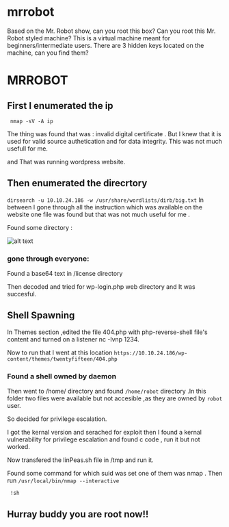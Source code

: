 # mrrobot
Based on the Mr. Robot show, can you root this box?
Can you root this Mr. Robot styled machine? This is a virtual machine meant for beginners/intermediate users. There are 3 hidden keys located on the machine, can you find them?


# MRROBOT
## First I enumerated the ip 
`` nmap -sV -A ip``

The thing was found that was : invalid digital certificate . But I knew that it is used for valid source authetication and for data integrity. This was not much usefull for me.

and That was running wordpress website.
## Then enumerated the direcrtory

```dirsearch -u 10.10.24.186 -w /usr/share/wordlists/dirb/big.txt```
In between I gone through all the instruction which was available on the website one file was found but that was not much useful for me .

Found some directory :

![ alt text ]("/home/kalg/Screenshots/result.png")

### gone through everyone:
Found a base64 text in /license directory 

Then decoded and tried for wp-login.php web directory and It was succesful. 
## Shell Spawning

In Themes section  ,edited the file 404.php with php-reverse-shell file's content and turned on a listener nc -lvnp 1234.

Now to run that I went at  this location
```https://10.10.24.186/wp-content/themes/twentyfifteen/404.php```

### Found a shell owned by daemon
Then went to /home/ directory and found ```/home/robot``` directory .In this folder two files were available but not accesible ,as they are owned by `robot` user.


So decided for privilege escalation.

I got the kernal version and serached for exploit then I found a kernal vulnerability for privilege escalation and found c code , run it but not worked.

Now transfered the linPeas.sh file in /tmp and run it.

Found some command for which suid was set one of them was nmap .
 Then run
  ``` /usr/local/bin/nmap --interactive ```

 ``` !sh```


## Hurray buddy you are root now!!
